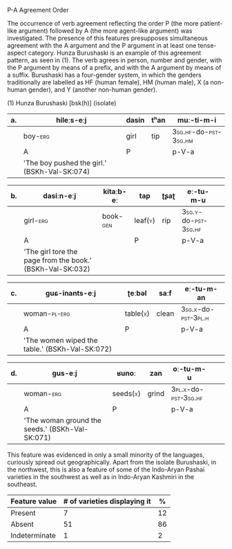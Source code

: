P-A Agreement Order

The occurrence of verb agreement reflecting the order P (the more
patient-like argument) followed by A (the more agent-like argument) was
investigated. The presence of this features presupposes simultaneous
agreement with the A argument and the P argument in at least one
tense-aspect category. Hunza Burushaski is an example of this agreement
pattern, as seen in (1). The verb agrees in person, number and gender,
with the P argument by means of a prefix, and with the A argument by
means of a suffix. Burushaski has a four-gender system, in which the
genders traditionally are labelled as HF (human female), HM (human
male), X (a non-human gender), and Y (another non-human gender).

(1) Hunza Burushaski \[bsk(h)\] (isolate)

| a\. | hileːs-eːj                                   | dasin | tʰan | **muː**-ti-m-**i**                                                                 |
|-----|----------------------------------------------|-------|------|------------------------------------------------------------------------------------|
|     | boy-<span class="smallcaps">erg</span>       | girl  | tip  | <span class="smallcaps">3sg.hf</span>-do-<span class="smallcaps">pst-3sg.hm</span> |
|     | A                                            | P     |      | p-V-a                                                                              |
|     | 'The boy pushed the girl.' (BSKh-Val-SK:074) |       |      |                                                                                    |

| b\. | dasiːn-eːj                                                | kitaːb-eː                               | tap                                    | ʈʂaʈ | **eː**-tu-m-**u**                                                                 |     |
|-----|-----------------------------------------------------------|-----------------------------------------|----------------------------------------|------|-----------------------------------------------------------------------------------|-----|
|     | girl-<span class="smallcaps">erg</span>                   | book-<span class="smallcaps">gen</span> | leaf(<span class="smallcaps">y</span>) | rip  | <span class="smallcaps">3sg.y</span>-do-<span class="smallcaps">pst-3sg.hf</span> |     |
|     | A                                                         |                                         | P                                      |      | p-V-a                                                                             |     |
|     | 'The girl tore the page from the book.' (BSKh-Val-SK:032) |                                         |                                        |      |                                                                                   |     |

| c\. | guɕ-inants-eːj                                 | ʈeːbəl                                  | saːf  | **eː**-tu-m-**an**                                                               |
|-----|------------------------------------------------|-----------------------------------------|-------|----------------------------------------------------------------------------------|
|     | woman-<span class="smallcaps">pl-erg</span>    | table(<span class="smallcaps">x</span>) | clean | <span class="smallcaps">3sg.x</span>-do-<span class="smallcaps">pst-3pl.h</span> |
|     | A                                              | P                                       |       | p-V-a                                                                            |
|     | 'The women wiped the table.' (BSKh-Val-SK:072) |                                         |       |                                                                                  |

| d\. | gus-eːj                                         | ʁunoː                                   | zan   | **oː**-tu-m-**u**                                                                 |     |     |
|-----|-------------------------------------------------|-----------------------------------------|-------|-----------------------------------------------------------------------------------|-----|-----|
|     | woman-<span class="smallcaps">erg</span>        | seeds(<span class="smallcaps">x</span>) | grind | <span class="smallcaps">3pl.x</span>-do-<span class="smallcaps">pst-3sg.hf</span> |     |     |
|     | A                                               | P                                       |       | p-V-a                                                                             |     |     |
|     | 'The woman ground the seeds.' (BSKh-Val-SK:071) |                                         |       |                                                                                   |     |     |

This feature was evidenced in only a small minority of the languages,
curiously spread out geographically. Apart from the isolate Burushaski,
in the northwest, this is also a feature of some of the Indo-Aryan
Pashai varieties in the southwest as well as in Indo-Aryan Kashmiri in
the southeast.

| Feature value | \# of varieties displaying it | \%  |
|---------------|-------------------------------|-----|
| Present       | 7                             | 12  |
| Absent        | 51                            | 86  |
| Indeterminate | 1                             | 2   |

